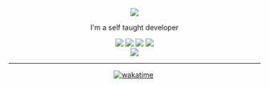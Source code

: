 <div align="center">
    <img src="https://readme-typing-svg.demolab.com?font=Fira+Code&duration=4500&pause=1000&center=true&random=false&width=380&lines=Hi%2C+I'm+ThatOneDevil">
    <p>I'm a self taught developer</p>
    <div>
        <img src="https://img.shields.io/badge/Python-3776AB?style=for-the-badge&logo=python&logoColor=white">
        <img src="https://img.shields.io/badge/Java-ED8B00?style=for-the-badge&logo=openjdk&logoColor=white">
        <img src="https://img.shields.io/badge/Tailwind_CSS-38B2AC?style=for-the-badge&logo=tailwind-css&logoColor=white">
        <img src="https://img.shields.io/badge/Svelte-4A4A55?style=for-the-badge&logo=svelte">
    </div>
    <div>
        <img src="https://img.shields.io/badge/kotlin-%237F52FF.svg?style=for-the-badge&logo=kotlin&logoColor=white">
    </div>

</div>

---
<div align="center">
  <p><a href="https://wakatime.com/@f99ace78-df27-4ebb-89eb-64d282cd3706"><img src="https://wakatime.com/badge/user/f99ace78-df27-4ebb-89eb-64d282cd3706.svg" alt="wakatime"></a>
  <img src="https://komarev.com/ghpvc/?username=thatonedevil&amp;abbreviated=true" alt=""></p>
</div>
